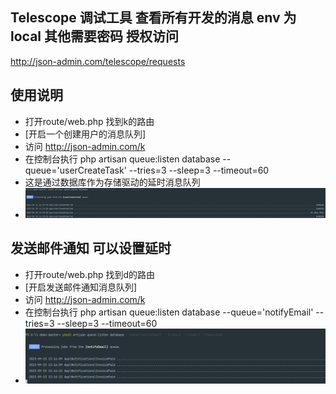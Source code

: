 

## Telescope 调试工具 查看所有开发的消息 env 为local  其他需要密码 授权访问
http://json-admin.com/telescope/requests

## 使用说明
- 打开route/web.php 找到k的路由
- [开启一个创建用户的消息队列]
- 访问 http://json-admin.com/k
- 在控制台执行 php artisan queue:listen database --queue='userCreateTask' --tries=3  --sleep=3 --timeout=60
- 这是通过数据库作为存储驱动的延时消息队列
- ![img.png](img.png)




## 发送邮件通知 可以设置延时
- 打开route/web.php 找到d的路由
-  [开启发送邮件通知消息队列]
- 访问 http://json-admin.com/k
- 在控制台执行 php artisan queue:listen database --queue='notifyEmail' --tries=3  --sleep=3 --timeout=60
- ![img_1.png](img_1.png)
